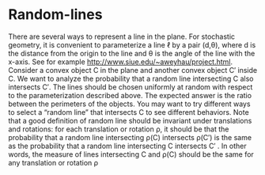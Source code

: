 # Random-lines

There are several ways to represent a line in the plane. For stochastic geometry, it is convenient to
parameterize a line ℓ by a pair (d,θ), where d is the distance from the origin to the line and θ is the
angle of the line with the x-axis. See for example http://www.siue.edu/~aweyhau/project.html.
Consider a convex object C in the plane and another convex object C′
inside C. We want to analyze
the probability that a random line intersecting C also intersects C′. The lines should be chosen
uniformly at random with respect to the parameterization described above. The expected answer is
the ratio between the perimeters of the objects.
You may want to try different ways to select a “random line” that intersects C to see different
behaviors. Note that a good definition of random line should be invariant under translations and
rotations: for each translation or rotation ρ, it should be that the probability that a random line
intersecting ρ(C) intersects ρ(C′) is the same as the probability that a random line intersecting C
intersects C′
. In other words, the measure of lines intersecting C and ρ(C) should be the same for
any translation or rotation ρ
